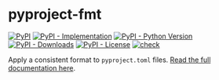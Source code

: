 # pyproject-fmt

[![PyPI](https://img.shields.io/pypi/v/pyproject-fmt?style=flat-square)](https://pypi.org/project/pyproject-fmt)
[![PyPI - Implementation](https://img.shields.io/pypi/implementation/pyproject-fmt?style=flat-square)](https://pypi.org/project/pyproject-fmt)
[![PyPI - Python Version](https://img.shields.io/pypi/pyversions/pyproject-fmt?style=flat-square)](https://pypi.org/project/pyproject-fmt)
[![PyPI - Downloads](https://img.shields.io/pypi/dm/pyproject-fmt?style=flat-square)](https://pypistats.org/packages/pyproject-fmt)
[![PyPI - License](https://img.shields.io/pypi/l/pyproject-fmt?style=flat-square)](https://opensource.org/licenses/MIT)
[![check](https://github.com/tox-dev/pyproject-fmt/actions/workflows/check.yml/badge.svg)](https://github.com/tox-dev/pyproject-fmt/actions/workflows/check.yml)

Apply a consistent format to `pyproject.toml` files.
[Read the full documentation here](https://pyproject-fmt.readthedocs.io/en/latest/).
